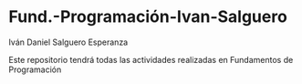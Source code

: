# Fund.-Programación-Ivan-Salguero

Iván Daniel Salguero Esperanza

Este repositorio tendrá todas las actividades realizadas en Fundamentos de Programación
